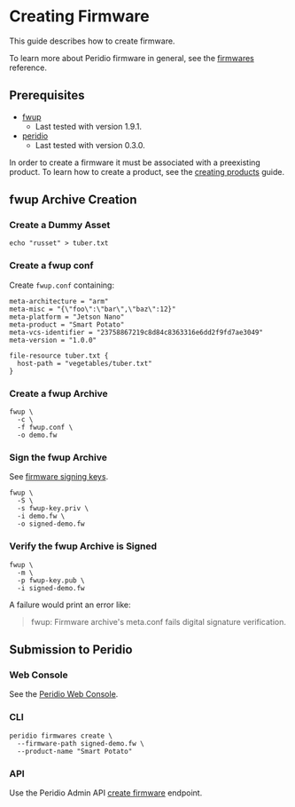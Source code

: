 # Creating Firmware

This guide describes how to create firmware.

To learn more about Peridio firmware in general, see the [firmwares](/reference/firmwares) reference.

## Prerequisites

- [fwup](https://github.com/fwup-home/fwup)
  - Last tested with version 1.9.1.
- [peridio](https://github.com/peridio/morel/releases)
  - Last tested with version 0.3.0.

In order to create a firmware it must be associated with a preexisting product. To learn how to create a product, see the [creating products](/guides/creating-products) guide.

## fwup Archive Creation

### Create a Dummy Asset

```
echo "russet" > tuber.txt
```

### Create a fwup conf

Create `fwup.conf` containing:

```
meta-architecture = "arm"
meta-misc = "{\"foo\":\"bar\",\"baz\":12}"
meta-platform = "Jetson Nano"
meta-product = "Smart Potato"
meta-vcs-identifier = "23758867219c8d84c8363316e6dd2f9fd7ae3049"
meta-version = "1.0.0"

file-resource tuber.txt {
  host-path = "vegetables/tuber.txt"
}
```

### Create a fwup Archive

```text
fwup \
  -c \
  -f fwup.conf \
  -o demo.fw
```

### Sign the fwup Archive

See [firmware signing keys](/reference/firmware-signing-keys).

```text
fwup \
  -S \
  -s fwup-key.priv \
  -i demo.fw \
  -o signed-demo.fw
```

### Verify the fwup Archive is Signed

```text
fwup \
  -m \
  -p fwup-key.pub \
  -i signed-demo.fw
```

A failure would print an error like:

> fwup: Firmware archive's meta.conf fails digital signature verification.

## Submission to Peridio

### Web Console

See the [Peridio Web Console](https://console.cremini.peridio.com).

### CLI

```
peridio firmwares create \
  --firmware-path signed-demo.fw \
  --product-name "Smart Potato"
```

### API

Use the Peridio Admin API [create firmware](/admin-api#tag/Firmwares/paths/~1orgs~1%7Borganization_name%7D~1products~1%7Bproduct_name%7D~1firmwares/post) endpoint.
